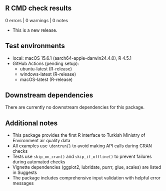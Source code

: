 ## R CMD check results

0 errors | 0 warnings | 0 notes

* This is a new release.

## Test environments

* local: macOS 15.6.1 (aarch64-apple-darwin24.4.0), R 4.5.1
* GitHub Actions (pending setup):
  - ubuntu-latest (R-release)
  - windows-latest (R-release)
  - macOS-latest (R-release)

## Downstream dependencies

There are currently no downstream dependencies for this package.

## Additional notes

* This package provides the first R interface to Turkish Ministry of Environment air quality data
* All examples use `\dontrun{}` to avoid making API calls during CRAN checks
* Tests use `skip_on_cran()` and `skip_if_offline()` to prevent failures during automated checks
* Vignette dependencies (ggplot2, lubridate, purrr, glue, scales) are listed in Suggests
* The package includes comprehensive input validation with helpful error messages
